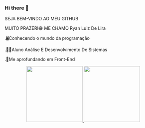 ### Hi there 👋
SEJA BEM-VINDO AO MEU GITHUB

MUITO PRAZER!😁 ME CHAMO Ryan Luiz De Lira

.🖥️Conhecendo o mundo da programação

.🧑‍🎓Aluno Análise E Desenvolvimento De Sistemas

.📘Me aprofundando em Front-End

<div align="center">
  <a href="https://github.com/RyanLuiz7">
  <img height="180em" src="https://github-readme-stats.vercel.app/api?username=rafaballerini&show_icons=true&theme=dracula&include_all_commits=true&count_private=true"/>
  <img height="180em" src="https://github-readme-stats.vercel.app/api/top-langs/?username=rafaballerini&layout=compact&langs_count=7&theme=dracula"/>
</div>

